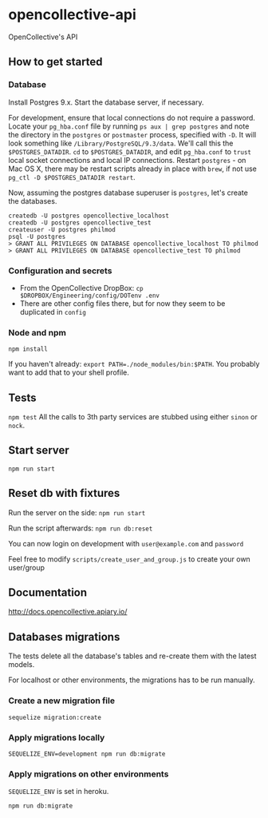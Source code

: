 # opencollective-api
OpenCollective's API

## How to get started

### Database
Install Postgres 9.x. Start the database server, if necessary.

For development, ensure that local connections do not require a password. Locate your `pg_hba.conf` file by
running `ps aux | grep postgres` and note the directory in the `postgres` or `postmaster` process, specified with `-D`.
It will look something like `/Library/PostgreSQL/9.3/data`. We'll call this the `$POSTGRES_DATADIR`. `cd` to `$POSTGRES_DATADIR`, and
edit `pg_hba.conf` to `trust` local socket connections and local IP connections. Restart `postgres` - on Mac OS X, there may be
restart scripts already in place with `brew`, if not use `pg_ctl -D $POSTGRES_DATADIR restart`.

Now, assuming the postgres database superuser is `postgres`, let's create the databases.
```
createdb -U postgres opencollective_localhost
createdb -U postgres opencollective_test
createuser -U postgres philmod
psql -U postgres
> GRANT ALL PRIVILEGES ON DATABASE opencollective_localhost TO philmod
> GRANT ALL PRIVILEGES ON DATABASE opencollective_test TO philmod
```

### Configuration and secrets
- From the OpenCollective DropBox: `cp $DROPBOX/Engineering/config/DOTenv .env`
- There are other config files there, but for now they seem to be duplicated in `config`

### Node and npm

`npm install`

If you haven't already: `export PATH=./node_modules/bin:$PATH`. You probably want to add
that to your shell profile.


## Tests
`npm test`
All the calls to 3th party services are stubbed using either `sinon` or `nock`.

## Start server
`npm run start`

## Reset db with fixtures

Run the server on the side:
`npm run start`

Run the script afterwards:
`npm run db:reset`

You can now login on development with `user@example.com` and `password`

Feel free to modify `scripts/create_user_and_group.js` to create your own user/group

## Documentation
http://docs.opencollective.apiary.io/

## Databases migrations
The tests delete all the database's tables and re-create them with the latest models.

For localhost or other environments, the migrations has to be run manually.

### Create a new migration file
`sequelize migration:create`

### Apply migrations locally
`SEQUELIZE_ENV=development npm run db:migrate`

### Apply migrations on other environments
`SEQUELIZE_ENV` is set in heroku.

`npm run db:migrate`

